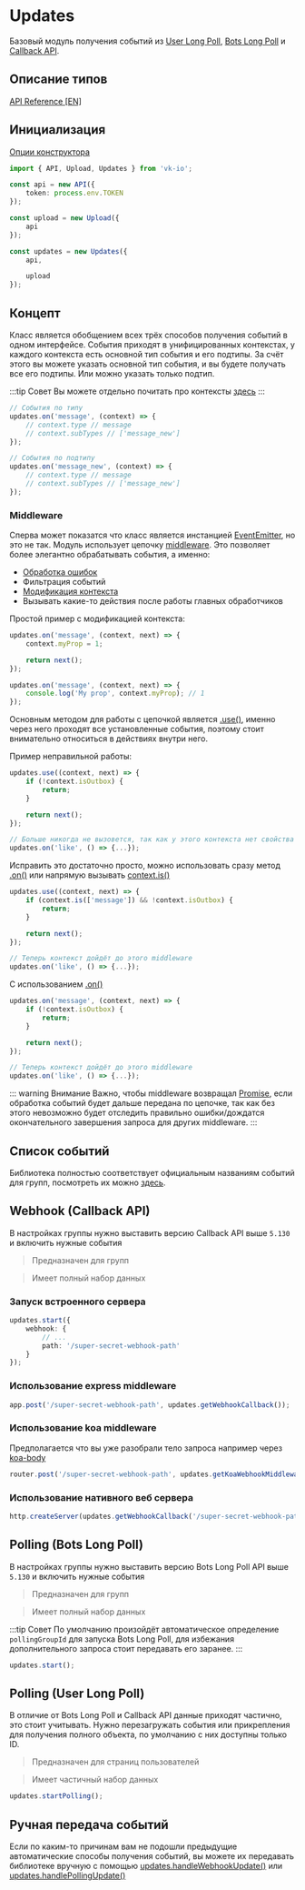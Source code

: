 # Updates

Базовый модуль получения событий из [User Long Poll](https://vk.com/dev/using_longpoll), [Bots Long Poll](https://vk.com/dev/bots_longpoll) и [Callback API](https://vk.com/dev/callback_api).

## Описание типов
[API Reference [EN]](https://negezor.github.io/vk-io/references/vk-io/classes/Updates.html)

## Инициализация
[Опции конструктора](https://negezor.github.io/vk-io/references/vk-io/interfaces/IUpdatesOptions.html)

```ts
import { API, Upload, Updates } from 'vk-io';

const api = new API({
    token: process.env.TOKEN
});

const upload = new Upload({
    api
});

const updates = new Updates({
    api,

    upload
});
```

## Концепт

Класс является обобщением всех трёх способов получения событий в одном интерфейсе. События приходят в унифицированных контекстах, у каждого контекста есть основной тип события и его подтипы. За счёт этого вы можете указать основной тип события, и вы будете получать все его подтипы. Или можно указать только подтип.

:::tip Совет
Вы можете отдельно почитать про контексты [здесь](./contexts.md)
:::

```ts
// События по типу
updates.on('message', (context) => {
    // context.type // message
    // context.subTypes // ['message_new']
});

// События по подтипу
updates.on('message_new', (context) => {
    // context.type // message
    // context.subTypes // ['message_new']
});
```

### Middleware

Сперва может показатся что класс является инстанцией [EventEmitter](https://nodejs.org/api/events.html#events_class_eventemitter), но это не так. Модуль использует цепочку [middleware](https://en.wikipedia.org/wiki/Middleware). Это позволяет более элегантно обрабатывать события, а именно:

- [Обработка ошибок](https://github.com/negezor/vk-io/blob/master/docs/examples/advanced/middleware-error-fallback.js)
- Фильтрация событий
- [Модификация контекста](https://github.com/negezor/vk-io/blob/master/docs/examples/advanced/context-modification.js)
- Вызывать какие-то действия после работы главных обработчиков

Простой пример с модификацией контекста:
```ts
updates.on('message', (context, next) => {
    context.myProp = 1;

    return next();
});

updates.on('message', (context, next) => {
    console.log('My prop', context.myProp); // 1
});
```

Основным методом для работы с цепочкой является [.use()](https://negezor.github.io/vk-io/references/vk-io/classes/Updates.html#use), именно через него проходят все установленные события, поэтому стоит внимательно относиться в действиях внутри него.

Пример неправильной работы:

```ts
updates.use((context, next) => {
    if (!context.isOutbox) {
        return;
    }

    return next();
});

// Больше никогда не вызовется, так как у этого контекста нет свойства `isOutbox`
updates.on('like', () => {...});
```

Исправить это достаточно просто, можно использовать сразу метод [.on()](https://negezor.github.io/vk-io/references/vk-io/classes/Updates.html#on) или напрямую вызывать [context.is()](https://negezor.github.io/vk-io/references/vk-io/classes/Context.html#is)

```ts
updates.use((context, next) => {
    if (context.is(['message']) && !context.isOutbox) {
        return;
    }

    return next();
});

// Теперь контекст дойдёт до этого middleware
updates.on('like', () => {...});
```

С использованием [.on()](https://negezor.github.io/vk-io/references/vk-io/classes/Updates.html#on)

```ts
updates.on('message', (context, next) => {
    if (!context.isOutbox) {
        return;
    }

    return next();
});

// Теперь контекст дойдёт до этого middleware
updates.on('like', () => {...});
```

::: warning Внимание
Важно, чтобы middleware возвращал [Promise](https://developer.mozilla.org/ru/docs/Web/JavaScript/Reference/Global_Objects/Promise), если обработка событий будет дальше передана по цепочке, так как без этого невозможно будет отследить правильно ошибки/дождатся окончательного завершения запроса для других middleware.
:::

## Список событий

Библиотека полностью соответствует официальным названиям событий для групп, посмотреть их можно [здесь](https://vk.com/dev/groups_events).

## Webhook (Callback API)

В настройках группы нужно выставить версию Callback API выше `5.130` и включить нужные события

> Предназначен для групп

> Имеет полный набор данных

### Запуск встроенного сервера

```ts
updates.start({
    webhook: {
        // ...
        path: '/super-secret-webhook-path'
    }
});
```

### Использование express middleware

```ts
app.post('/super-secret-webhook-path', updates.getWebhookCallback());
```

### Использование koa middleware
Предполагается что вы уже разобрали тело запроса например через [koa-body](https://github.com/dlau/koa-body)

```ts
router.post('/super-secret-webhook-path', updates.getKoaWebhookMiddleware())
```

### Использование нативного веб сервера

```ts
http.createServer(updates.getWebhookCallback('/super-secret-webhook-path'));
```

## Polling (Bots Long Poll)

В настройках группы нужно выставить версию Bots Long Poll API выше `5.130` и включить нужные события

> Предназначен для групп

> Имеет полный набор данных

:::tip Совет
По умолчанию произойдёт автоматическое определение `pollingGroupId` для запуска Bots Long Poll, для избежания дополнительного запроса стоит передавать его заранее.
:::

```ts
updates.start();
```

## Polling (User Long Poll)

В отличие от Bots Long Poll и Callback API данные приходят частично, это стоит учитывать. Нужно перезагружать события или прикрепления для получения полного объекта, по умолчанию с них доступны только ID.

> Предназначен для страниц пользователей

> Имеет частичный набор данных

```ts
updates.startPolling();
```

## Ручная передача событий 

Если по каким-то причинам вам не подошли предыдущие автоматические способы получения событий, вы можете их передавать библиотеке вручную с помощью [updates.handleWebhookUpdate()](https://negezor.github.io/vk-io/references/vk-io/classes/Updates.html#handleWebhookUpdate) или [updates.handlePollingUpdate()](https://negezor.github.io/vk-io/references/vk-io/classes/Updates.html#handlePollingUpdate)
